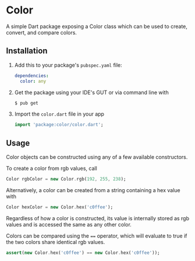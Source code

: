 Color
=====
A simple Dart package exposing a Color class which can be used to create, convert, and compare colors.

Installation
-----
1. Add this to your package's `pubspec.yaml` file:

    ```yaml
    dependencies:
      color: any
    ```

1. Get the package using your IDE's GUT or via command line with

    ```bash
    $ pub get
    ```

1. Import the `color.dart` file in your app

    ```dart
    import 'package:color/color.dart';
    ```

Usage
-----
Color objects can be constructed using any of a few available constructors.

To create a color from rgb values, call

```dart
Color rgbColor = new Color.rgb(192, 255, 238);
```

Alternatively, a color can be created from a string containing a hex value with

```dart
Color hexColor = new Color.hex('c0ffee');
```

Regardless of how a color is constructed, its value is internally stored as rgb values and is accessed the same as any other color.

Colors can be compared using the `==` operator, which will evaluate to true if the two colors share identical rgb values.

```dart
assert(new Color.hex('c0ffee') == new Color.hex('c0ffee'));
```